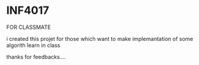 # INF4017
FOR CLASSMATE

i created this projet for those which want to 
make  implemantation of some algorith learn in class

thanks for feedbacks....
